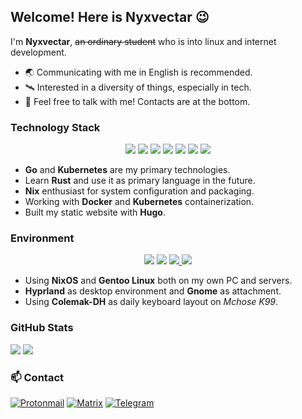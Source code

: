 ## Welcome! Here is Nyxvectar 😉

I'm **Nyxvectar**, ~~an ordinary student~~ who is into linux and internet development.

- 🌏 Communicating with me in English is recommended.
- 🛰 Interested in a diversity of things, especially in tech.
- 📮 Feel free to talk with me! Contacts are at the bottom.

### Technology Stack

<div align="center">
  <img src="https://img.shields.io/badge/Go-00ADD8?style=for-the-badge&logo=go&logoColor=white" />
  <img src="https://img.shields.io/badge/Rust-FF7518?style=for-the-badge&logo=rust&logoColor=white" />
  <img src="https://img.shields.io/badge/Nix-5277C3?style=for-the-badge&logo=nixos&logoColor=white" />
  <img src="https://img.shields.io/badge/GIT-E44C30?style=for-the-badge&logo=git&logoColor=white" />
  <img src="https://img.shields.io/badge/Docker-2CA5E0?style=for-the-badge&logo=docker&logoColor=white" />
  <img src="https://img.shields.io/badge/Kubernetes-326CE5?style=for-the-badge&logo=kubernetes&logoColor=white" />
  <img src="https://img.shields.io/badge/Hugo-FF4088?style=for-the-badge&logo=hugo&logoColor=white" />

</div>

- **Go** and **Kubernetes** are my primary technologies.
- Learn **Rust** and use it as primary language in the future.
- **Nix** enthusiast for system configuration and packaging.
- Working with **Docker** and **Kubernetes** containerization.
- Built my static website with **Hugo**.

### Environment

<div align="center">
  <a href="https://nixos.org/"><img src="https://img.shields.io/badge/NixOS-1793D1?style=for-the-badge&logo=nixos&logoColor=white" /></a>
  <a href="https://gentoo.org/"><img src="https://img.shields.io/badge/Gentoo-7400cd?style=for-the-badge&logo=gentoo&logoColor=white" /></a>
  <a href="https://colemakmods.github.io/mod-dh/"><img src="https://img.shields.io/badge/Colemak-DH-000000?style=for-the-badge&logo=monkeytype&logoColor=white" />
  <a href="https://hyprland.org/"><img src="https://img.shields.io/badge/Hyprland-00BBDD?style=for-the-badge&logo=hyprland&logoColor=white" /></a>
</div>

- Using **NixOS** and **Gentoo Linux** both on my own PC and servers.
- **Hyprland** as desktop environment and **Gnome** as attachment.
- Using **Colemak-DH** as daily keyboard layout on *Mchose K99*.

### GitHub Stats
![](https://github-readme-stats.vercel.app/api?username=Nyxvectar&show_icons=true&text_bold=false&bg_color=242930&border_color=0000&title_color=fff&text_color=afbac4&icon_color=0088e2&ring_color=0088e2&border_radius=20)
![](https://github-readme-stats.vercel.app/api/top-langs/?username=Nyxvectar&layout=compact&bg_color=242930&border_color=0000&title_color=fff&text_color=afbac4&border_radius=20)

### 📫 Contact

[![Protonmail](https://img.shields.io/badge/Nyxvectar@proton.me-ffffff?style=for-the-badge&logo=protonmail&logoColor=000000)](Nyxvectar@proton.me)
[![Matrix](https://img.shields.io/badge/nyxvectar@matrix.org-ffffff?style=for-the-badge&logo=element&logoColor=000000)](https://matrix.to/#/@nyxvectar:matrix.org)
[![Telegram](https://img.shields.io/badge/nyxvectar@telegram.org-ffffff?style=for-the-badge&logo=telegram&logoColor=000000)](https://t.me/nyxvectar)
